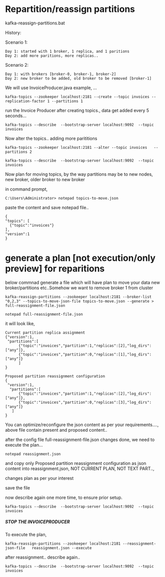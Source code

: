 # Repartition/reassign partitions

kafka-reassign-partitions.bat

History:

Scenario 1:
```
Day 1: started with 1 broker, 1 replica, and 1 paritions
Day 2: add more paritions, more replicas..
```
Scenario 2:

```
Day 1: with brokers [broker-0, broker-1, broker-2]
Day 2: new broker to be added, old broker to be removed [broker-1]
```

We will use InvoiceProducer.java example, ...

```
kafka-topics --zookeeper localhost:2181 --create --topic invoices --replication-factor 1 --partitions 1
```

run the Invoice Producer after creating topics., data get added every 5 seconds...

```
kafka-topics --describe  --bootstrap-server localhost:9092  --topic invoices
```

Now alter the topics.. adding more parititions

```
kafka-topics --zookeeper localhost:2181 --alter --topic invoices   --partitions 2
```


```
kafka-topics --describe  --bootstrap-server localhost:9092  --topic invoices
```


Now plan for moving topics, by the way partitions may be to new nodes, new broker, older broker to new broker

in command prompt, 
```
C:\Users\Administrator> notepad topics-to-move.json
```

paste the content and save notepad file..

```
{
"topics": [
  {"topic":"invoices"}
],
"version":1
}
```

# generate a plan [not execution/only preview] for reparitions

below commnad generate a file which will have plan to move your data new broker/partitions etc..Somehow we want to remove broker 1 from cluster

```
kafka-reassign-partitions --zookeeper localhost:2181 --broker-list "0,2,3" --topics-to-move-json-file topics-to-move.json --generate > full-reassignment-file.json
```

```
notepad full-reassignment-file.json
```

it will look like, 

```
Current partition replica assignment
{"version":1,
 "partitions":[
      {"topic":"invoices","partition":1,"replicas":[2],"log_dirs":["any"]},
      {"topic":"invoices","partition":0,"replicas":[1],"log_dirs":["any"]}
      ]
}

Proposed partition reassignment configuration
{
 "version":1,
  "partitions":[
      {"topic":"invoices","partition":1,"replicas":[2],"log_dirs":["any"]},
      {"topic":"invoices","partition":0,"replicas":[3],"log_dirs":["any"]}
   ]
}
```

You can optimize/reconfigure the json content as per your requirements...., above file contain present and proposed content.. 

after the config file full-reassignment-file.json changes done, we need to execute the plan...

```
notepad reassignment.json
```

and copy only Proposed partition reassignment configuration as json content into reassignment.json, NOT CURRENT PLAN, NOT TEXT PART.., 

changes plan as per  your interest

save the file


now describe again one more time, to ensure prior setup.

```
kafka-topics --describe  --bootstrap-server localhost:9092  --topic invoices
```


##### STOP THE INVOICEPRODUCER

To execute the plan, 

```
kafka-reassign-partitions --zookeeper localhost:2181 --reassignment-json-file   reassignment.json --execute
```


after reassignment.. describe again..

```
kafka-topics --describe  --bootstrap-server localhost:9092  --topic invoices
```

